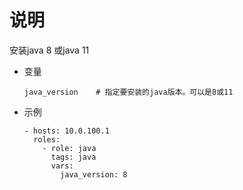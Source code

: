 # 说明

安装java 8 或java 11

* 变量

  ```text
  java_version    # 指定要安装的java版本。可以是8或11
  ```

* 示例

  ```text
  - hosts: 10.0.100.1
    roles:
      - role: java
        tags: java
        vars:
          java_version: 8
  ```
